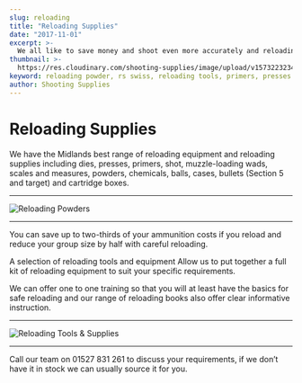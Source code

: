 ```yaml
---
slug: reloading
title: "Reloading Supplies"
date: "2017-11-01"
excerpt: >-
  We all like to save money and shoot even more accurately and reloading is the answer.
thumbnail: >-
  https://res.cloudinary.com/shooting-supplies/image/upload/v1573223234/shop/Reloading-Powders-On-Shelf.jpg
keyword: reloading powder, rs swiss, reloading tools, primers, presses
author: Shooting Supplies
---
```


# **Reloading Supplies**

We have the Midlands best range of reloading equipment and reloading supplies including dies, presses, primers, shot, muzzle-loading wads, scales and measures, powders, chemicals, balls, cases, bullets (Section 5 and target) and cartridge boxes.

****

![Reloading Powders](https://res.cloudinary.com/shooting-supplies/image/upload/v1573223234/shop/Reloading-Powders-On-Shelf.jpg)

****

You can save up to two-thirds of your ammunition costs if you reload and reduce your group size by half with careful reloading.

A selection of reloading tools and equipment
Allow us to put together a full kit of reloading equipment to suit your specific requirements.  

We can offer one to one training so that you will at least have the basics for safe reloading and our range of reloading books also offer clear informative instruction.

****

![Reloading Tools & Supplies](https://res.cloudinary.com/shooting-supplies/image/upload/v1573223238/shop/Reloading-Supplies-In-Store.jpg)

****

Call our team on 01527 831 261 to discuss your requirements, if we don’t have it in stock we can usually source it for you.
